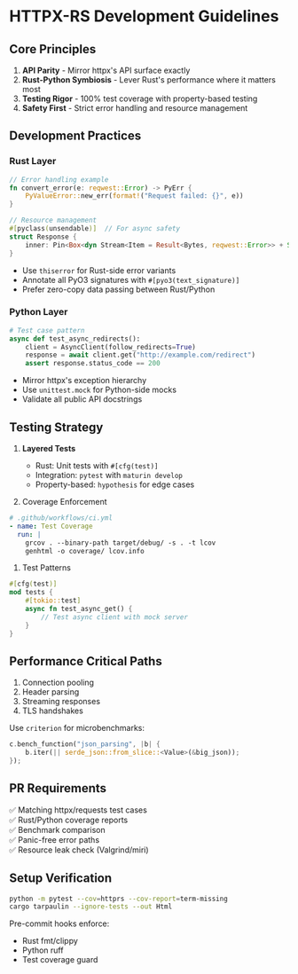 # HTTPX-RS Development Guidelines

## Core Principles

1. **API Parity** - Mirror httpx's API surface exactly
2. **Rust-Python Symbiosis** - Lever Rust's performance where it matters most
3. **Testing Rigor** - 100% test coverage with property-based testing
4. **Safety First** - Strict error handling and resource management

## Development Practices

### Rust Layer

```rust
// Error handling example
fn convert_error(e: reqwest::Error) -> PyErr {
    PyValueError::new_err(format!("Request failed: {}", e))
}

// Resource management
#[pyclass(unsendable)]  // For async safety
struct Response {
    inner: Pin<Box<dyn Stream<Item = Result<Bytes, reqwest::Error>> + Send>>,
}
```

- Use `thiserror` for Rust-side error variants
- Annotate all PyO3 signatures with `#[pyo3(text_signature)]`
- Prefer zero-copy data passing between Rust/Python

### Python Layer

```python
# Test case pattern
async def test_async_redirects():
    client = AsyncClient(follow_redirects=True)
    response = await client.get("http://example.com/redirect")
    assert response.status_code == 200
```

- Mirror httpx's exception hierarchy
- Use `unittest.mock` for Python-side mocks
- Validate all public API docstrings

## Testing Strategy

1. **Layered Tests**
   - Rust: Unit tests with `#[cfg(test)]`
   - Integration: `pytest` with `maturin develop`
   - Property-based: `hypothesis` for edge cases

2. Coverage Enforcement

```yaml
# .github/workflows/ci.yml
- name: Test Coverage
  run: |
    grcov . --binary-path target/debug/ -s . -t lcov
    genhtml -o coverage/ lcov.info
```

1. Test Patterns

```rust
#[cfg(test)]
mod tests {
    #[tokio::test]
    async fn test_async_get() {
        // Test async client with mock server
    }
}
```

## Performance Critical Paths

1. Connection pooling
2. Header parsing
3. Streaming responses
4. TLS handshakes

Use `criterion` for microbenchmarks:

```rust
c.bench_function("json_parsing", |b| {
    b.iter(|| serde_json::from_slice::<Value>(&big_json));
});
```

## PR Requirements

✅ Matching httpx/requests test cases  
✅ Rust/Python coverage reports  
✅ Benchmark comparison  
✅ Panic-free error paths  
✅ Resource leak check (Valgrind/miri)

## Setup Verification

```bash
python -m pytest --cov=httprs --cov-report=term-missing
cargo tarpaulin --ignore-tests --out Html
```

Pre-commit hooks enforce:

- Rust fmt/clippy
- Python ruff
- Test coverage guard
